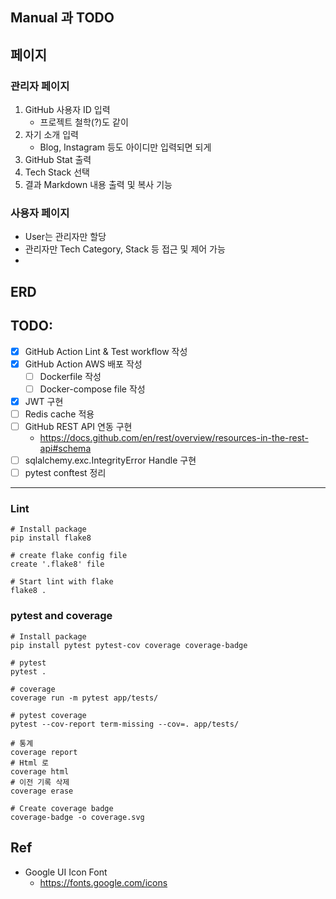 ## Manual 과 TODO

## 페이지
### 관리자 페이지
1. GitHub 사용자 ID 입력
   * 프로젝트 철학(?)도 같이
2. 자기 소개 입력
   * Blog, Instagram 등도 아이디만 입력되면 되게
3. GitHub Stat 출력
4. Tech Stack 선택 
5. 결과 Markdown 내용 출력 및 복사 기능

### 사용자 페이지
* User는 관리자만 할당
* 관리자만 Tech Category, Stack 등 접근 및 제어 가능 
* 

## ERD

## TODO:
* [X] GitHub Action Lint & Test workflow 작성
* [X] GitHub Action AWS 배포 작성
  * [ ] Dockerfile 작성
  * [ ] Docker-compose file 작성
* [X] JWT 구현
* [ ] Redis cache 적용
* [ ] GitHub REST API 연동 구현
  * https://docs.github.com/en/rest/overview/resources-in-the-rest-api#schema
* [ ] sqlalchemy.exc.IntegrityError Handle 구현
* [ ] pytest conftest 정리 

---
### Lint
```shell
# Install package
pip install flake8

# create flake config file
create '.flake8' file

# Start lint with flake
flake8 .
```

### pytest and coverage
```shell
# Install package
pip install pytest pytest-cov coverage coverage-badge

# pytest
pytest .

# coverage
coverage run -m pytest app/tests/ 

# pytest coverage
pytest --cov-report term-missing --cov=. app/tests/

# 통계
coverage report
# Html 로
coverage html
# 이전 기록 삭제
coverage erase

# Create coverage badge
coverage-badge -o coverage.svg
```

## Ref
* Google UI Icon Font
  * https://fonts.google.com/icons
